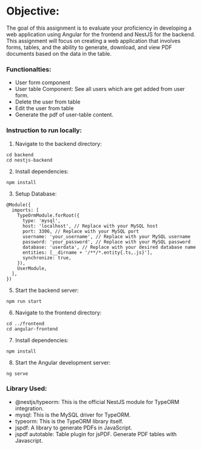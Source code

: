 # Objective:
The goal of this assignment is to evaluate your proficiency in developing a web application using
Angular for the frontend and NestJS for the backend. This assignment will focus on creating a
web application that involves forms, tables, and the ability to generate, download, and view PDF
documents based on the data in the table.

### Functionalties:
- User form component
- User table Component: See all users which are get added from user form.
- Delete the user from table
- Edit the user from table
- Generate the pdf of user-table content.

### Instruction to run locally:
1. Navigate to the backend directory:
```
cd backend
cd nestjs-backend
```

2. Install dependencies:
```
npm install
```

3. Setup Database:
```
@Module({
  imports: [
    TypeOrmModule.forRoot({
      type: 'mysql',
      host: 'localhost', // Replace with your MySQL host
      port: 3306, // Replace with your MySQL port
      username: 'your_username', // Replace with your MySQL username
      password: 'your_password', // Replace with your MySQL password
      database: 'userdata', // Replace with your desired database name
      entities: [__dirname + '/**/*.entity{.ts,.js}'],
      synchronize: true,
    }),
    UserModule,
  ],
})
```

5. Start the backend server:
```
npm run start
```

6. Navigate to the frontend directory:
```
cd ../frontend
cd angular-frontend
```

7. Install dependencies:
```
npm install
```

8. Start the Angular development server:
```
ng serve
```

### Library Used: 
- @nestjs/typeorm: This is the official NestJS module for TypeORM integration.
- mysql: This is the MySQL driver for TypeORM.
- typeorm: This is the TypeORM library itself.
- jspdf: A library to generate PDFs in JavaScript. 
- jspdf autotable:  Table plugin for jsPDF. Generate PDF tables with Javascript.